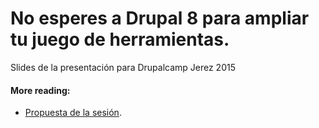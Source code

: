 # No esperes a Drupal 8 para ampliar tu juego de herramientas.

Slides de la presentación para Drupalcamp Jerez 2015


#### More reading:
- [Propuesta de la sesión](http://2015.drupalcamp.es/es/sessions/no-esperes-drupal-8-para-ampliar-tu-juego-de-herramientas).